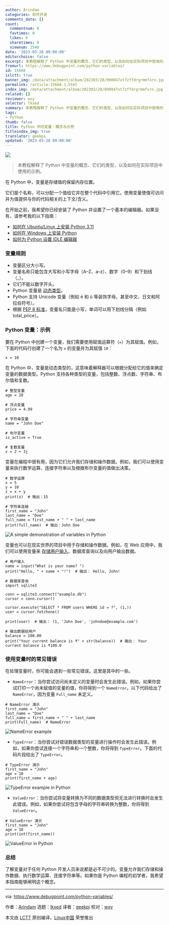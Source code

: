 ```yaml
---
author: Arindam
categories: 软件开发
comments_data: []
count:
  commentnum: 0
  favtimes: 0
  likes: 0
  sharetimes: 0
  viewnum: 2540
date: '2023-03-28 09:00:00'
editorchoice: false
excerpt: 本教程解释了 Python 中变量的概念、它们的类型，以及如何在实际项目中使用的示例。
fromurl: https://www.debugpoint.com/python-variables/
id: 15668
islctt: true
banner_img: /data/attachment/album/202303/28/090047xt7zffdrgrmmfxrn.jpg
permalink: /article-15668-1.html
index_img: /data/attachment/album/202303/28/090047xt7zffdrgrmmfxrn.jpg.thumb.jpg
related: []
reviewer: wxy
selector: lkxed
summary: 本教程解释了 Python 中变量的概念、它们的类型，以及如何在实际项目中使用的示例。
tags:
- Python
thumb: false
title: Python 中的变量：概念与示例
titleindex_img: true
translator: geekpi
updated: '2023-03-28 09:00:00'
---
```


![](/data/attachment/album/202303/28/090047xt7zffdrgrmmfxrn.jpg)



> 
> 本教程解释了 Python 中变量的概念、它们的类型，以及如何在实际项目中使用的示例。
> 
> 
> 


在 Python 中，变量是存储值的保留内存位置。


它们是个名称，可以分配一个值给它并在整个代码中引用它。使用变量使值可访问并为值提供与你的代码相关的上下文/含义。


在开始之前，我希望你已经安装了 Python 并设置了一个基本的编辑器。如果没有，请参考我的以下指南：


* [如何在 Ubuntu/Linux 上安装 Python 3.11](/article-15230-1.html)
* [如何在 Windows 上安装 Python](/article-15480-1.html)
* [如何为 Python 设置 IDLE 编辑器](/article-15622-1.html)


### 变量规则


* 变量区分大小写。
* 变量名称只能包含大写和小写字母（A–Z、a–z）、数字（0–9）和下划线（\_）。
* 它们不能以数字开头。
* Python 变量是 [动态类型](https://en.wikipedia.org/wiki/Type_system)。
* Python 支持 Unicode 变量（例如 é 和 ü 等装饰字母，甚至中文、日文和阿拉伯符号）。
* 根据 [PEP 8 标准](https://peps.python.org/pep-0008/)，变量名只能是小写，单词可以用下划线分隔（例如 total\_price）。


### Python 变量：示例


要在 Python 中创建一个变量，我们需要使用赋值运算符（`=`）为其赋值。例如，下面的代码行创建了一个名为 `x` 的变量并为其赋值 `10`：



```
x = 10

```

在 Python 中，变量是动态类型的，这意味着解释器可以根据分配给它的值来确定变量的数据类型。Python 支持各种类型的变量，包括整数、浮点数、字符串、布尔值和复数。



```
# 整型变量
age = 20

# 浮点变量
price = 4.99

# 字符串变量
name = "John Doe"

# 布尔变量
is_active = True

# 复数变量
z = 2 + 3j

```

变量在编程中很有用，因为它们允许我们存储和操作数据。例如，我们可以使用变量来执行数学运算、连接字符串以及根据布尔变量的值做出决策。



```
# 数学运算
x = 5
y = 10
z = x + y
print(z)  # 输出：15

# 字符串连接
first_name = "John"
last_name = "Doe"
full_name = first_name + " " + last_name
print(full_name)  # 输出：John Doe

```

![A simple demonstration of variables in Python](/data/attachment/album/202303/28/090146h6r22c24m511o9z1.jpg)


变量也可以在现实世界的项目中用于存储和操作数据。例如，在 Web 应用中，我们可以使用变量来 [存储用户输入](/article-15660-1.html)、数据库查询以及向用户输出数据。



```
# 用户输入
name = input("What is your name? ")
print("Hello, " + name + "!")  # 输出： Hello, John!

# 数据库查询
import sqlite3

conn = sqlite3.connect("example.db")
cursor = conn.cursor()

cursor.execute("SELECT * FROM users WHERE id = ?", (1,))
user = cursor.fetchone()

print(user)  # 输出： (1, 'John Doe', 'johndoe@example.com')

# 输出数据给用户
balance = 100.00
print("Your current balance is ₹" + str(balance))  # 输出： Your current balance is ₹100.0

```

### 使用变量时的常见错误


在处理变量时，你可能会遇到一些常见错误。这里是其中的一些。


* `NameError`：当你尝试访问尚未定义的变量时会发生此错误。例如，如果你尝试打印一个尚未赋值的变量的值，你将得到一个 `NameError`。以下代码给出了 `NameError`，因为变量 `Full_name` 未定义。



```
# NameError 演示
first_name = "John"
last_name = "Doe"
full_name = first_name + " " + last_name
print(Full_name)  # NameError

```

![NameError example](/data/attachment/album/202303/28/090155f6mrs2ztqklkbtts.jpg)
* `TypeError`：当你尝试对错误数据类型的变量进行操作时会发生此错误。例如，如果你尝试连接一个字符串和一个整数，你将得到 `TypeError`。下面的代码片段给出了 `TypeError`。



```
# TypeError 演示
first_name = "John"
age = 10
print(first_name + age)

```

![TypeError example in Python](/data/attachment/album/202303/28/090208dlpf775zflg77f2z.jpg)
* `ValueError`：当你尝试将变量转换为不同的数据类型但无法进行转换时会发生此错误。例如，如果你尝试将包含字母的字符串转换为整数，你将得到 `ValueError`。



```
# ValueError 演示
first_name = "John"
age = 10
print(int(first_name))

```

![ValueError in Python](/data/attachment/album/202303/28/090218qneeqniir6n6lebm.jpg)


### 总结


了解变量对于任何 Python 开发人员来说都是必不可少的。变量允许我们存储和操作数据、执行数学运算、连接字符串等。如果你是 Python 编程的初学者，我希望本指南能够阐明这个概念。




---


via: <https://www.debugpoint.com/python-variables/>


作者：[Arindam](https://www.debugpoint.com/author/admin1/) 选题：[lkxed](https://github.com/lkxed/) 译者：[geekpi](https://github.com/geekpi) 校对：[wxy](https://github.com/wxy)


本文由 [LCTT](https://github.com/LCTT/TranslateProject) 原创编译，[Linux中国](https://linux.cn/) 荣誉推出